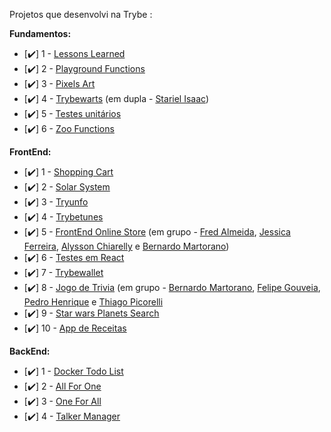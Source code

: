 Projetos que desenvolvi na Trybe :

**Fundamentos:**

- [:heavy_check_mark:] 1 - [Lessons Learned](https://github.com/gabrielaguiardantas/project-lessons-learned) 
- [:heavy_check_mark:] 2 - [Playground Functions](https://github.com/gabrielaguiardantas/project-playground-functions)
- [:heavy_check_mark:] 3 - [Pixels Art](https://github.com/gabrielaguiardantas/project-pixels-art)
- [:heavy_check_mark:] 4 - [Trybewarts](https://github.com/gabrielaguiardantas/project-trybewarts) (em dupla - [Stariel Isaac](https://github.com/StarielIsaac))
- [:heavy_check_mark:] 5 - [Testes unitários](https://github.com/gabrielaguiardantas/project-js-unit-tests)
- [:heavy_check_mark:] 6 - [Zoo Functions](https://github.com/gabrielaguiardantas/project-zoo-functions)

**FrontEnd:**

- [:heavy_check_mark:] 1 - [Shopping Cart](https://github.com/gabrielaguiardantas/project-shopping-cart) 
- [:heavy_check_mark:] 2 - [Solar System](https://github.com/gabrielaguiardantas/project-solar-system)
- [:heavy_check_mark:] 3 - [Tryunfo](https://github.com/gabrielaguiardantas/project-tryunfo)
- [:heavy_check_mark:] 4 - [Trybetunes](https://github.com/gabrielaguiardantas/project-trybetunes)
- [:heavy_check_mark:] 5 - [FrontEnd Online Store](https://github.com/gabrielaguiardantas/project-frontend-online-store) (em grupo - [Fred Almeida](https://github.com/Virkkunen), [Jessica Ferreira](https://github.com/ferreirajessica), [Alysson Chiarelly](https://github.com/devalyssonchiarelly) e [Bernardo Martorano](https://github.com/bermartorano))
- [:heavy_check_mark:] 6 - [Testes em React](https://github.com/gabrielaguiardantas/project-react-testing-library)
- [:heavy_check_mark:] 7 - [Trybewallet](https://github.com/gabrielaguiardantas/project-trybewallet)
- [:heavy_check_mark:] 8 - [Jogo de Trivia](https://github.com/gabrielaguiardantas/project-trivia) (em grupo - [Bernardo Martorano](https://github.com/bermartorano), [Felipe Gouveia](https://github.com/fgouveiase), [Pedro Henrique](https://github.com/pedrohxiv) e [Thiago Picorelli](https://github.com/thiagopicorelli)
- [:heavy_check_mark:] 9 - [Star wars Planets Search](https://github.com/gabrielaguiardantas/project-starwars-planets-search)
- [:heavy_check_mark:] 10 - [App de Receitas](https://github.com/gabrielaguiardantas/project-recipes-app)

**BackEnd:**

- [:heavy_check_mark:] 1 - [Docker Todo List](https://github.com/gabrielaguiardantas/project-docker-todo-list)
- [:heavy_check_mark:] 2 - [All For One](https://github.com/gabrielaguiardantas/project-all-for-one)
- [:heavy_check_mark:] 3 - [One For All](https://github.com/gabrielaguiardantas/project-one-for-all)
- [:heavy_check_mark:] 4 - [Talker Manager](https://github.com/gabrielaguiardantas/project-talker-manager)
